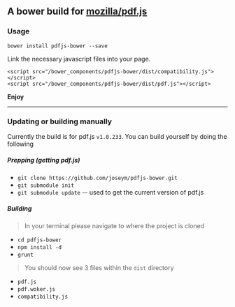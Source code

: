 ## A bower build for [mozilla/pdf.js](https://github.com/mozilla/pdf.js)

### Usage

`bower install pdfjs-bower --save`

Link the necessary javascript files into your page.

    <script src="/bower_components/pdfjs-bower/dist/compatibility.js"></script>
    <script src="/bower_components/pdfjs-bower/dist/pdf.js"></script>

__Enjoy__

---

### Updating or building manually
Currently the build is for pdf.js `v1.0.233`.
You can build yourself by doing the following

##### Prepping (getting pdf.js)
- `git clone https://github.com/joseym/pdfjs-bower.git`
- `git submodule init`
- `git submodule update` -- used to get the current version of pdf.js

##### Building
> In your terminal please navigate to where the project is cloned

- `cd pdfjs-bower`
- `npm install -d`
- `grunt`

> You should now see 3 files within the `dist` directory

- `pdf.js`
- `pdf.woker.js`
- `compatibility.js`
